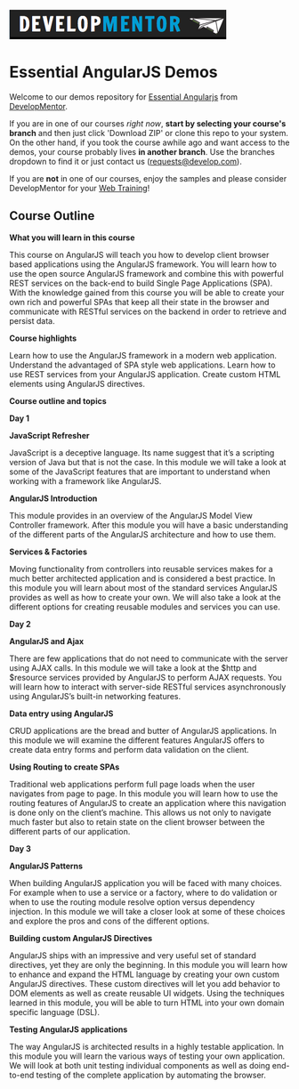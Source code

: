 [![Alt text](https://raw.githubusercontent.com/LearningLine/essential-swift-demos/master/images/dmlog.png)](https://develop.com)

Essential AngularJS Demos
===========

Welcome to our demos repository for 
[Essential Angularjs](https://www.develop.com/training-course/essential-angularjs-client-side-programming-with-javascript) 
from [DevelopMentor](https://develop.com). 

If you are in one of our courses *right now*, **start by selecting your course's branch** and then just click 'Download ZIP' or clone this repo to your system. On the other hand, if you took the course awhile ago and want access to the demos, your course probably lives **in another branch**. Use the branches dropdown to find it or just contact us (requests@develop.com).

If you are **not** in one of our courses, enjoy the samples and please consider DevelopMentor for your [Web Training](https://www.develop.com/training-courses/web)!

Course Outline
----------------------

**What you will learn in this course**

This course on AngularJS will teach you how to develop client browser based applications using the AngularJS framework. You will learn how to use the open source AngularJS framework and combine this with powerful REST services on the back-end to build Single Page Applications (SPA). With the knowledge gained from this course you will be able to create your own rich and powerful SPAs that keep all their state in the browser and communicate with RESTful services on the backend in order to retrieve and persist data.

**Course highlights**

Learn how to use the AngularJS framework in a modern web application. Understand the advantaged of SPA style web applications. Learn how to use REST services from your AngularJS application. Create custom HTML elements using AngularJS directives.

**Course outline and topics**

**Day 1**

**JavaScript Refresher**

JavaScript is a deceptive language. Its name suggest that it’s a scripting version of Java but that is not the case. In this module we will take a look at some of the JavaScript features that are important to understand when working with a framework like AngularJS.

**AngularJS Introduction**

This module provides in an overview of the AngularJS Model View Controller framework. After this module you will have a basic understanding of the different parts of the AngularJS architecture and how to use them.

**Services & Factories**

Moving functionality from controllers into reusable services makes for a much better architected application and is considered a best practice. In this module you will learn about most of the standard services AngularJS provides as well as how to create your own. We will also take a look at the different options for creating reusable modules and services you can use.

**Day 2**

**AngularJS and Ajax**

There are few applications that do not need to communicate with the server using AJAX calls. In this module we will take a look at the $http and $resource services provided by AngularJS to perform AJAX requests. You will learn how to interact with server-side RESTful services asynchronously using AngularJS’s built-in networking features.

**Data entry using AngularJS**

CRUD applications are the bread and butter of AngularJS applications. In this module we will examine the different features AngularJS offers to create data entry forms and perform data validation on the client.

**Using Routing to create SPAs**

Traditional web applications perform full page loads when the user navigates from page to page. In this module you will learn how to use the routing features of AngularJS to create an application where this navigation is done only on the client’s machine. This allows us not only to navigate much faster but also to retain state on the client browser between the different parts of our application.

**Day 3**

**AngularJS Patterns**

When building AngularJS application you will be faced with many choices. For example when to use a service or a factory, where to do validation or when to use the routing module resolve option versus dependency injection. In this module we will take a closer look at some of these choices and explore the pros and cons of the different options.

**Building custom AngularJS Directives**

AngularJS ships with an impressive and very useful set of standard directives, yet they are only the beginning. In this module you will learn how to enhance and expand the HTML language by creating your own custom AngularJS directives. These custom directives will let you add behavior to DOM elements as well as create reusable UI widgets. Using the techniques learned in this module, you will be able to turn HTML into your own domain specific language (DSL).

**Testing AngularJS applications**

The way AngularJS is architected results in a highly testable application. In this module you will learn the various ways of testing your own application. We will look at both unit testing individual components as well as doing end-to-end testing of the complete application by automating the browser.
